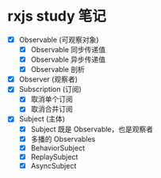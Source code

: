 # rxjs study 笔记


- [x] Observable (可观察对象)
  - [x] Observable 同步传递值
  - [x] Observable 异步传递值
  - [x] Observable 剖析
- [x] Observer (观察者)
- [x] Subscription (订阅)
  - [x] 取消单个订阅
  - [x] 取消合并订阅
- [x] Subject (主体)
  - [x] Subject 既是 Observable，也是观察者
  - [x] 多播的 Observables
  - [x] BehaviorSubject
  - [x] ReplaySubject
  - [x] AsyncSubject
